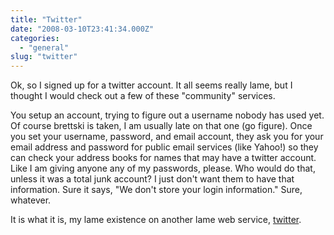 ```yaml
---
title: "Twitter"
date: "2008-03-10T23:41:34.000Z"
categories: 
  - "general"
slug: "twitter"
---
```


Ok, so I signed up for a twitter account. It all seems really lame, but I thought I would check out a few of these "community" services.

You setup an account, trying to figure out a username nobody has used yet. Of course brettski is taken, I am usually late on that one (go figure). Once you set your username, password, and email account, they ask you for your email address and password for public email services (like Yahoo!) so they can check your address books for names that may have a twitter account. Like I am giving anyone any of my passwords, please. Who would do that, unless it was a total junk account? I just don't want them to have that information. Sure it says, "We don't store your login information." Sure, whatever.

It is what it is, my lame existence on another lame web service, [twitter](http://twitter.com/brettski111).
